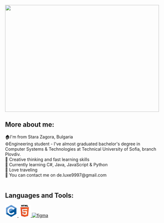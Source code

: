 <img height="350em" width="100%" align="center" src="https://cdn.githubraw.com/danevairena/danevairena/main/hello.png"></img>
<h2>More about me:</h2>
🏠I'm from Stara Zagora, Bulgaria<br>
⚙️Engineering student - I've almost graduated bachelor's degree in<br>Computer Systems & Technologies at Technical University of Sofia, branch Plovdiv.<br>
🎨 Creative thinking and fast learning skills<br>
🧩 Currently learning C#, Java, JavaScript & Python<br>
🚗 Love traveling<br>
📩 You can contact me on de.luxe9997@gmail.com<br><br>



<h2 align="left">Languages and Tools:</h2>
<p align="left"> <a href="https://www.cprogramming.com/" target="_blank" rel="noreferrer"> <img src="https://raw.githubusercontent.com/devicons/devicon/master/icons/c/c-original.svg" alt="c" width="40" height="40"/> </a> <a href="https://www.w3.org/html/" target="_blank" rel="noreferrer"> <img src="https://raw.githubusercontent.com/devicons/devicon/master/icons/html5/html5-original-wordmark.svg" alt="html5" width="40" height="40"/> </a> <a href="https://www.figma.com/" target="_blank" rel="noreferrer"> <img src="https://www.vectorlogo.zone/logos/figma/figma-icon.svg" alt="figma" width="40" height="40"/> </a> </p>

